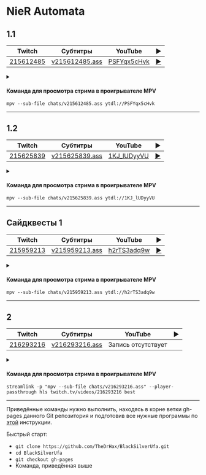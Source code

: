 <!-- video.js -->
<link href="https://cdnjs.cloudflare.com/ajax/libs/video.js/6.3.3/video-js.css" rel="stylesheet">
<script src="https://cdnjs.cloudflare.com/ajax/libs/video.js/6.3.3/video.js"></script>
<!-- videojs-youtube -->
<script src="https://cdnjs.cloudflare.com/ajax/libs/videojs-youtube/2.4.1/Youtube.js"></script>
<!-- libjass -->
<link href="https://cdn.jsdelivr.net/npm/libjass@0.11.0/libjass.css" rel="stylesheet">
<script src="https://cdn.jsdelivr.net/npm/libjass@0.11.0/libjass.js"></script>
<!-- videojs-ass -->
<link href="https://cdn.jsdelivr.net/npm/videojs-ass@0.8.0/src/videojs.ass.css" rel="stylesheet">
<script src="https://cdn.jsdelivr.net/npm/videojs-ass@0.8.0/src/videojs.ass.js"></script>
<!-- videojs-resolution-switcher -->
<script src="https://cdn.jsdelivr.net/npm/videojs-resolution-switcher@0.4.2/lib/videojs-resolution-switcher.min.js"></script>

<script>
function createPlayer(id, youtube, twitch) {
  videojs(id, {
    controls: true,
    nativeControlsForTouch: false,
    width: 640,
    height: 360,
    fluid: true,
    plugins: {
      ass: {
        src: ["../chats/v" + twitch + ".ass"],
        delay: -0.1,
      },
      videoJsResolutionSwitcher: {
        default: 'high',
        dynamicLabel: true
      }
    },
    techOrder: ["youtube"],
    sources: [{
      "type": "video/youtube",
      "src": "https://www.youtube.com/watch?v=" + youtube
    }]
  });
}
</script>

<style>
  .main-content {
    padding: 2rem;
    max-width: 72rem;
  }
</style>

# NieR Automata

## 1.1

| Twitch | Субтитры | YouTube | ▶ |
| ------ | -------- | ------- | - |
| [215612485](https://www.twitch.tv/videos/215612485) | [v215612485.ass](../chats/v215612485.ass) | [PSFYqx5cHvk](https://www.youtube.com/watch?v=PSFYqx5cHvk) | <a href="/src/player.html?v=PSFYqx5cHvk&s=215612485" onclick="return openPlayer215612485()">▶</a> |

<script>
  function openPlayer215612485() {
    createPlayer("player-PSFYqx5cHvk", "PSFYqx5cHvk", "215612485");
    document.getElementById("spoiler-PSFYqx5cHvk").click();
    return false;
  }
</script>

<details>
  <summary id="spoiler-PSFYqx5cHvk"></summary>

  <div class="player-wrapper" style="margin-top: 32px">
    <video
      id="player-PSFYqx5cHvk"
      class="video-js vjs-default-skin vjs-big-play-centered" />
  </div>
</details>

#### Команда для просмотра стрима в проигрывателе MPV

```
mpv --sub-file chats/v215612485.ass ytdl://PSFYqx5cHvk
```

----
## 1.2

| Twitch | Субтитры | YouTube | ▶ |
| ------ | -------- | ------- | - |
| [215625839](https://www.twitch.tv/videos/215625839) | [v215625839.ass](../chats/v215625839.ass) | [1KJ_lUDyyVU](https://www.youtube.com/watch?v=1KJ_lUDyyVU) | <a href="/src/player.html?v=1KJ_lUDyyVU&s=215625839" onclick="return openPlayer215625839()">▶</a> |

<script>
  function openPlayer215625839() {
    createPlayer("player-1KJ_lUDyyVU", "1KJ_lUDyyVU", "215625839");
    document.getElementById("spoiler-1KJ_lUDyyVU").click();
    return false;
  }
</script>

<details>
  <summary id="spoiler-1KJ_lUDyyVU"></summary>

  <div class="player-wrapper" style="margin-top: 32px">
    <video
      id="player-1KJ_lUDyyVU"
      class="video-js vjs-default-skin vjs-big-play-centered" />
  </div>
</details>

#### Команда для просмотра стрима в проигрывателе MPV

```
mpv --sub-file chats/v215625839.ass ytdl://1KJ_lUDyyVU
```

----
## Сайдквесты 1

| Twitch | Субтитры | YouTube | ▶ |
| ------ | -------- | ------- | - |
| [215959213](https://www.twitch.tv/videos/215959213) | [v215959213.ass](../chats/v215959213.ass) | [h2rTS3adq9w](https://www.youtube.com/watch?v=h2rTS3adq9w) | <a href="/src/player.html?v=h2rTS3adq9w&s=215959213" onclick="return openPlayer215959213()">▶</a> |

<script>
  function openPlayer215959213() {
    createPlayer("player-h2rTS3adq9w", "h2rTS3adq9w", "215959213");
    document.getElementById("spoiler-h2rTS3adq9w").click();
    return false;
  }
</script>

<details>
  <summary id="spoiler-h2rTS3adq9w"></summary>

  <div class="player-wrapper" style="margin-top: 32px">
    <video
      id="player-h2rTS3adq9w"
      class="video-js vjs-default-skin vjs-big-play-centered" />
  </div>
</details>

#### Команда для просмотра стрима в проигрывателе MPV

```
mpv --sub-file chats/v215959213.ass ytdl://h2rTS3adq9w
```

----
## 2

| Twitch | Субтитры | YouTube | ▶ |
| ------ | -------- | ------- | - |
| [216293216](https://www.twitch.tv/videos/216293216) | [v216293216.ass](../chats/v216293216.ass) | Запись отсутствует |  |

<script>
  function openPlayer216293216() {
    createPlayer("player-NULL", "NULL", "216293216");
    document.getElementById("spoiler-NULL").click();
    return false;
  }
</script>

<details>
  <summary id="spoiler-NULL"></summary>

  <div class="player-wrapper" style="margin-top: 32px">
    <video
      id="player-NULL"
      class="video-js vjs-default-skin vjs-big-play-centered" />
  </div>
</details>

#### Команда для просмотра стрима в проигрывателе MPV

```
streamlink -p "mpv --sub-file chats/v216293216.ass" --player-passthrough hls twitch.tv/videos/216293216 best
```

----

Приведённые команды нужно выполнить, находясь в корне ветки gh-pages данного Git репозитория и подготовив все нужные программы по [этой](../tutorials/watch-online.md) инструкции.

Быстрый старт:
* `git clone https://github.com/TheDrHax/BlackSilverUfa.git`
* `cd BlackSilverUfa`
* `git checkout gh-pages`
* Команда, приведённая выше

